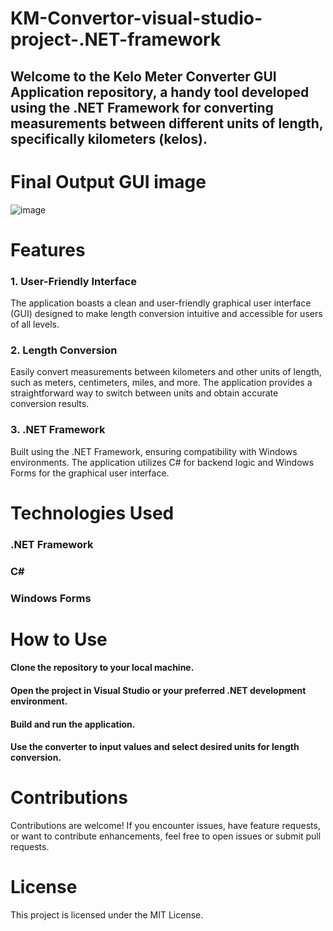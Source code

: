# KM-Convertor-visual-studio-project-.NET-framework

## Welcome to the Kelo Meter Converter GUI Application repository, a handy tool developed using the .NET Framework for converting measurements between different units of length, specifically kilometers (kelos).

# Final Output GUI image
![image](https://github.com/NishadiSS/KM-Convertor-visual-studio-project-.NET-framework/assets/119886016/7c9329fc-10f4-46f7-acf9-b6c5d38062d6)

# Features
### 1. User-Friendly Interface
The application boasts a clean and user-friendly graphical user interface (GUI) designed to make length conversion intuitive and accessible for users of all levels.

### 2. Length Conversion
Easily convert measurements between kilometers and other units of length, such as meters, centimeters, miles, and more. The application provides a straightforward way to switch between units and obtain accurate conversion results.

### 3. .NET Framework
Built using the .NET Framework, ensuring compatibility with Windows environments. The application utilizes C# for backend logic and Windows Forms for the graphical user interface.

# Technologies Used
### .NET Framework
### C#
### Windows Forms

# How to Use
#### Clone the repository to your local machine.
#### Open the project in Visual Studio or your preferred .NET development environment.
#### Build and run the application.
#### Use the converter to input values and select desired units for length conversion.

# Contributions
Contributions are welcome! If you encounter issues, have feature requests, or want to contribute enhancements, feel free to open issues or submit pull requests.

# License
This project is licensed under the MIT License.
